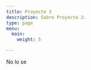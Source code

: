 ```yaml
---
title: Proyecto 3
description: Sobre Proyecto 3.
type: page
menu:
  main:
    weight: 5

---
```

No lo se
